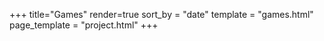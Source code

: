 +++
title="Games"
render=true
sort_by = "date"
template = "games.html"
page_template = "project.html"
+++
